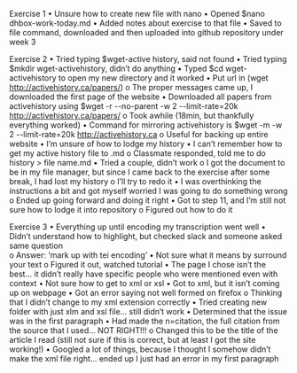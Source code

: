 Exercise 1
•	Unsure how to create new file with nano
•	Opened $nano dhbox-work-today.md
•	Added notes about exercise to that file
•	Saved to file command, downloaded and then uploaded into github repository under week 3

 Exercise 2
•	Tried typing $wget-active history, said not found
•	Tried typing $mkdir wget-activehistory, didn’t do anything
•	Typed $cd wget-activehistory to open my new directory and it worked
•	Put url in (wget http://activehistory.ca/papers/)
o	The proper messages came up, I downloaded the first page of the website
•	Downloaded all papers from activehistory using $wget -r --no-parent -w 2 --limit-rate=20k http://activehistory.ca/papers/
o	Took awhile (18min, but thankfully everything worked)
•	Command for mirroring activehistory is $wget -m -w 2 --limit-rate=20k http://activehistory.ca
o	Useful for backing up entire website
•	I’m unsure of how to lodge my history
•	I can’t remember how to get my active history file to .md
o	Classmate responded, told me to do history > file name.md
•	Tried a couple, didn’t work
o	I got the document to be in my file manager, but since I came back to the exercise after some break, I had lost my history
o	I’ll try to redo it
•	I was overthinking the instructions a bit and got myself worried I was going to do something wrong
o	Ended up going forward and doing it right
•	Got to step 11, and I’m still not sure how to lodge it into repository
o	Figured out how to do it

Exercise 3
•	Everything up until encoding my transcription went well
•	Didn’t understand how to highlight, but checked slack and someone asked same question	
o	Answer: ‘mark up with tei encoding’
•	Not sure what it means by surround your text
o	Figured it out, watched tutorial
•	The page I chose isn’t the best… it didn’t really have specific people who were mentioned even with context
•	Not sure how to get to xml or xsl
•	Got to xml, but it isn’t coming up on webpage
•	Got an error saying not well formed on firefox
o	Thinking that I didn’t change to my xml extension correctly
•	Tried creating new folder with just xlm and xsl file… still didn’t work
•	Determined that the issue was in the first paragraph
•	Had made the n=citation, the full citation from the source that I used… NOT RIGHT!!!
o	Changed this to be the title of the article I read (still not sure if this is correct, but at least I got the site working!)
•	Googled a lot of things, because I thought I somehow didn’t make the xml file right… ended up I just had an error in my first paragraph

